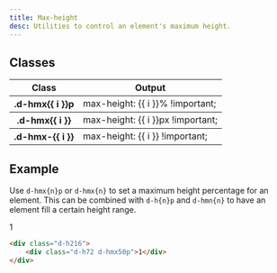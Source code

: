 ```yaml
---
title: Max-height
desc: Utilities to control an element's maximum height.
---
```


## Classes
<div class="d-h464 d-of-y-scroll d-bb d-bc-black-200">
  <table class="d-table dialtone-doc-table">
    <thead>
      <tr>
        <th scope="col" class="d-w30p">Class</th>
        <th scope="col">Output</th>
      </tr>
    </thead>
    <tbody>
      <tr v-for="i in percentage">
        <th scope="row" class="d-ff-mono d-fc-purple d-fw-normal d-fs12">.d-hmx{{ i }}p</th>
        <td class="d-ff-mono d-fc-orange d-fs12">max-height: {{ i }}% !important;</td>
      </tr>
    </tbody>
    <tbody>
      <tr v-for="i in fixed">
        <th scope="row" class="d-ff-mono d-fc-purple d-fw-normal d-fs12">.d-hmx{{ i }}</th>
        <td class="d-ff-mono d-fc-orange d-fs12">max-height: {{ i }}px !important;</td>
      </tr>
    </tbody>
    <tbody>
      <tr v-for="i in other">
        <th scope="row" class="d-ff-mono d-fc-purple d-fw-normal d-fs12">.d-hmx-{{ i }}</th>
        <td class="d-ff-mono d-fc-orange d-fs12">max-height: {{ i }} !important;</td>
      </tr>
    </tbody>
  </table>
</div>

## Example
Use `d-hmx{n}p` or `d-hmx{n}` to set a maximum height percentage for an element. This can be combined with `d-h{n}p` and `d-hmn{n}` to have an element fill a certain height range.

<code-well-header class="d-d-flex d-jc-center d-p24 d-bgc-purple-100 d-bgo50 d-w100p d-hmx216" custom>
  <div class="d-fl-center d-py16 d-px8 d-w100p d-h72 d-hmx100p d-bgc-purple-300 d-bar4 d-fs24 d-fw-bold d-ta-center">1</div>
</code-well-header>

```html
<div class="d-h216">
    <div class="d-h72 d-hmx50p">1</div>
</div>
```

<script setup>
  import { percentage, fixed, other } from '@data/width-height.json';
</script>
